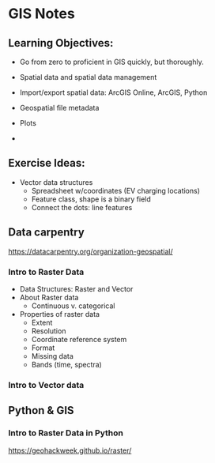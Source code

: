 # GIS Notes

## Learning Objectives: 

* Go from zero to proficient in GIS quickly, but thoroughly.

* Spatial data and spatial data management

* Import/export spatial data: ArcGIS Online, ArcGIS, Python

* Geospatial file metadata

* Plots

* 

  



## Exercise Ideas:

* Vector data structures
  * Spreadsheet w/coordinates (EV charging locations)
  * Feature class, shape is a binary field
  * Connect the dots: line features



## Data carpentry

https://datacarpentry.org/organization-geospatial/

### Intro to Raster Data

* Data Structures: Raster and Vector
* About Raster data
  * Continuous v. categorical 
* Properties of raster data
  * Extent
  * Resolution
  * Coordinate reference system
  * Format
  * Missing data
  * Bands (time, spectra)

### Intro to Vector data



## Python & GIS

### Intro to Raster Data in Python

https://geohackweek.github.io/raster/